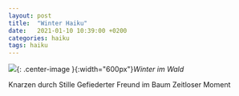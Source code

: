 ```yaml
---
layout: post
title:  "Winter Haiku"
date:   2021-01-10 10:39:00 +0200
categories: haiku
tags: haiku
---
```



![]({{'/assets/images/snow_forrest_scaled.jpg'}}){: .center-image }{:width="600px"}*Winter im Wald*

Knarzen durch Stille 
Gefiederter Freund im Baum 
Zeitloser Moment



